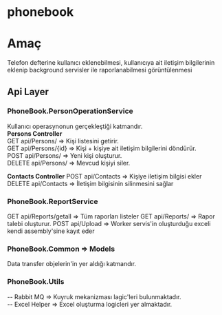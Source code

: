 # phonebook

# Amaç
Telefon defterine kullanıcı eklenebilmesi, kullanıcıya ait iletişim bilgilerinin eklenip background servisler ile raporlanabilmesi görüntülenmesi

## Api Layer

### PhoneBook.PersonOperationService
Kullanıcı operasynonun gerçekleştiği katmandır.  
**Persons Controller**    
GET api/Persons/     => Kişi listesini getirir.  
GET api/Persons/{id} => Kişi + kişiye ait iletişim bilgilerini döndürür.   
POST api/Persons/ => Yeni kişi oluşturur.  
DELETE api/Persons/ => Mevcud kişiyi siler.  
  
**Contacts Controller** 
POST api/Contacts => Kişiye iletişim bilgisi ekler
DELETE api/Contacts => İletişim bilgisinin silinmesini sağlar

### PhoneBook.ReportService
GET api/Reports/getall => Tüm raporları listeler
GET api/Reports/ => Rapor talebi oluşturur.
POST api/Upload => Worker servis'in oluşturduğu exceli kendi assembly'sine kayıt eder

### PhoneBook.Common => Models
Data transfer objelerin'in yer aldığı katmandır.

### PhoneBook.Utils  
-- Rabbit MQ => Kuyruk mekanizması lagic'leri bulunmaktadır.  
-- Excel Helper => Excel oluşturma logicleri yer almaktadır.  

